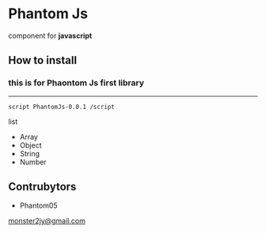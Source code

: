 # Phantom Js

component for __javascript__

## How to install

### this is for Phaontom Js first library
<hr/>

<pre><code>script PhantomJs-0.0.1 /script</code></pre>


list
+ Array
+ Object
+ String
+ Number

## Contrubytors
+ Phantom05

<monster2jy@gmail.com>